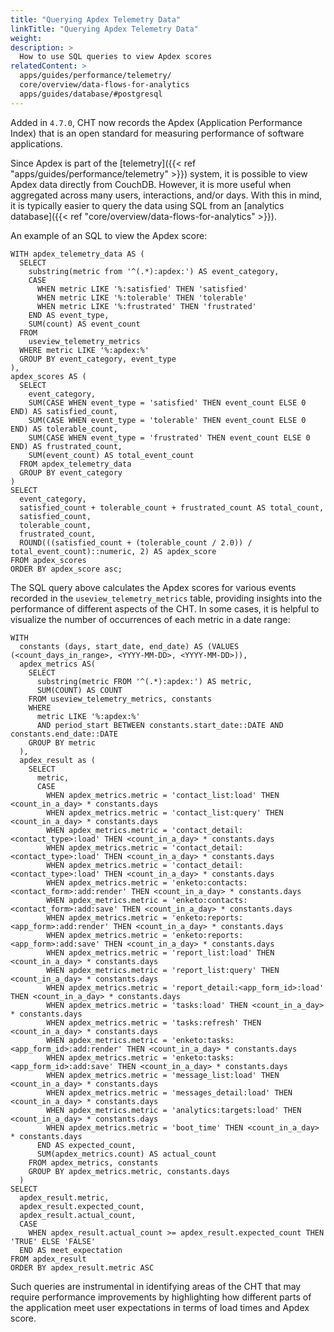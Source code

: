 ```yaml
---
title: "Querying Apdex Telemetry Data"
linkTitle: "Querying Apdex Telemetry Data"
weight:
description: >
  How to use SQL queries to view Apdex scores
relatedContent: >
  apps/guides/performance/telemetry/
  core/overview/data-flows-for-analytics
  apps/guides/database/#postgresql
---
```


Added in `4.7.0`, CHT now records the Apdex (Application Performance Index) that is an open standard for measuring performance of software applications.

Since Apdex is part of the [telemetry]({{< ref "apps/guides/performance/telemetry" >}}) system, it is possible to view Apdex data directly from CouchDB. However, it is more useful when aggregated across many users, interactions, and/or days. With this in mind, it is typically easier to query the data using SQL from an [analytics database]({{< ref "core/overview/data-flows-for-analytics" >}}).

An example of an SQL to view the Apdex score:

```
WITH apdex_telemetry_data AS (
  SELECT
    substring(metric from '^(.*):apdex:') AS event_category,
    CASE
      WHEN metric LIKE '%:satisfied' THEN 'satisfied'
      WHEN metric LIKE '%:tolerable' THEN 'tolerable'
      WHEN metric LIKE '%:frustrated' THEN 'frustrated'
    END AS event_type,
    SUM(count) AS event_count
  FROM
    useview_telemetry_metrics
  WHERE metric LIKE '%:apdex:%'
  GROUP BY event_category, event_type
),
apdex_scores AS (
  SELECT
    event_category,
    SUM(CASE WHEN event_type = 'satisfied' THEN event_count ELSE 0 END) AS satisfied_count,
    SUM(CASE WHEN event_type = 'tolerable' THEN event_count ELSE 0 END) AS tolerable_count,
    SUM(CASE WHEN event_type = 'frustrated' THEN event_count ELSE 0 END) AS frustrated_count,
    SUM(event_count) AS total_event_count
  FROM apdex_telemetry_data
  GROUP BY event_category
)
SELECT
  event_category,
  satisfied_count + tolerable_count + frustrated_count AS total_count,
  satisfied_count,
  tolerable_count,
  frustrated_count,
  ROUND(((satisfied_count + (tolerable_count / 2.0)) / total_event_count)::numeric, 2) AS apdex_score
FROM apdex_scores
ORDER BY apdex_score asc;
```

The SQL query above calculates the Apdex scores for various events recorded in the `useview_telemetry_metrics` table, providing insights into the performance of different aspects of the CHT. In some cases, it is helpful to visualize the number of occurrences of each metric in a date range:

```
WITH 
  constants (days, start_date, end_date) AS (VALUES (<count_days_in_range>, <YYYY-MM-DD>, <YYYY-MM-DD>)),
  apdex_metrics AS(
    SELECT 
      substring(metric FROM '^(.*):apdex:') AS metric,
      SUM(COUNT) AS COUNT
    FROM useview_telemetry_metrics, constants
    WHERE 
      metric LIKE '%:apdex:%'
      AND period_start BETWEEN constants.start_date::DATE AND constants.end_date::DATE
    GROUP BY metric
  ),   
  apdex_result as (
    SELECT 
      metric,
      CASE 
	    WHEN apdex_metrics.metric = 'contact_list:load' THEN <count_in_a_day> * constants.days
	    WHEN apdex_metrics.metric = 'contact_list:query' THEN <count_in_a_day> * constants.days
	    WHEN apdex_metrics.metric = 'contact_detail:<contact_type>:load' THEN <count_in_a_day> * constants.days
	    WHEN apdex_metrics.metric = 'contact_detail:<contact_type>:load' THEN <count_in_a_day> * constants.days
	    WHEN apdex_metrics.metric = 'contact_detail:<contact_type>:load' THEN <count_in_a_day> * constants.days
	    WHEN apdex_metrics.metric = 'enketo:contacts:<contact_form>:add:render' THEN <count_in_a_day> * constants.days
	    WHEN apdex_metrics.metric = 'enketo:contacts:<contact_form>:add:save' THEN <count_in_a_day> * constants.days
	    WHEN apdex_metrics.metric = 'enketo:reports:<app_form>:add:render' THEN <count_in_a_day> * constants.days
	    WHEN apdex_metrics.metric = 'enketo:reports:<app_form>:add:save' THEN <count_in_a_day> * constants.days
	    WHEN apdex_metrics.metric = 'report_list:load' THEN <count_in_a_day> * constants.days
	    WHEN apdex_metrics.metric = 'report_list:query' THEN <count_in_a_day> * constants.days
	    WHEN apdex_metrics.metric = 'report_detail:<app_form_id>:load' THEN <count_in_a_day> * constants.days
	    WHEN apdex_metrics.metric = 'tasks:load' THEN <count_in_a_day> * constants.days
	    WHEN apdex_metrics.metric = 'tasks:refresh' THEN <count_in_a_day> * constants.days
	    WHEN apdex_metrics.metric = 'enketo:tasks:<app_form_id>:add:render' THEN <count_in_a_day> * constants.days
	    WHEN apdex_metrics.metric = 'enketo:tasks:<app_form_id>:add:save' THEN <count_in_a_day> * constants.days
	    WHEN apdex_metrics.metric = 'message_list:load' THEN <count_in_a_day> * constants.days
	    WHEN apdex_metrics.metric = 'messages_detail:load' THEN <count_in_a_day> * constants.days
	    WHEN apdex_metrics.metric = 'analytics:targets:load' THEN <count_in_a_day> * constants.days
	    WHEN apdex_metrics.metric = 'boot_time' THEN <count_in_a_day> * constants.days
      END AS expected_count,
      SUM(apdex_metrics.count) AS actual_count
    FROM apdex_metrics, constants
    GROUP BY apdex_metrics.metric, constants.days
  )
SELECT
  apdex_result.metric,
  apdex_result.expected_count,
  apdex_result.actual_count,
  CASE
    WHEN apdex_result.actual_count >= apdex_result.expected_count THEN 'TRUE' ELSE 'FALSE'
  END AS meet_expectation
FROM apdex_result
ORDER BY apdex_result.metric ASC
```

Such queries are instrumental in identifying areas of the CHT that may require performance improvements by highlighting how different parts of the application meet user expectations in terms of load times and Apdex score.
